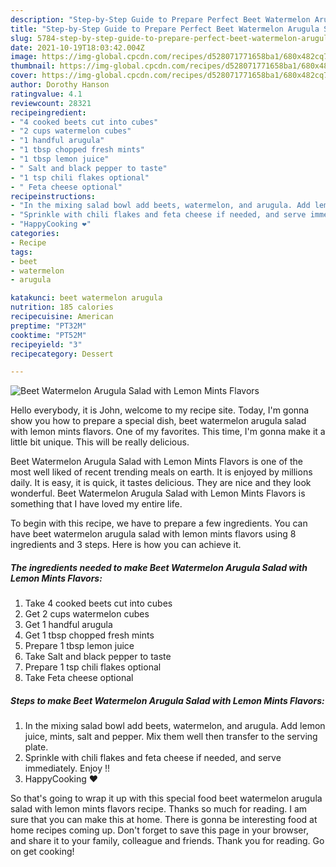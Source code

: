 ```yaml
---
description: "Step-by-Step Guide to Prepare Perfect Beet Watermelon Arugula Salad with Lemon Mints Flavors"
title: "Step-by-Step Guide to Prepare Perfect Beet Watermelon Arugula Salad with Lemon Mints Flavors"
slug: 5784-step-by-step-guide-to-prepare-perfect-beet-watermelon-arugula-salad-with-lemon-mints-flavors
date: 2021-10-19T18:03:42.004Z
image: https://img-global.cpcdn.com/recipes/d528071771658ba1/680x482cq70/beet-watermelon-arugula-salad-with-lemon-mints-flavors-recipe-main-photo.jpg
thumbnail: https://img-global.cpcdn.com/recipes/d528071771658ba1/680x482cq70/beet-watermelon-arugula-salad-with-lemon-mints-flavors-recipe-main-photo.jpg
cover: https://img-global.cpcdn.com/recipes/d528071771658ba1/680x482cq70/beet-watermelon-arugula-salad-with-lemon-mints-flavors-recipe-main-photo.jpg
author: Dorothy Hanson
ratingvalue: 4.1
reviewcount: 28321
recipeingredient:
- "4 cooked beets cut into cubes"
- "2 cups watermelon cubes"
- "1 handful arugula"
- "1 tbsp chopped fresh mints"
- "1 tbsp lemon juice"
- " Salt and black pepper to taste"
- "1 tsp chili flakes optional"
- " Feta cheese optional"
recipeinstructions:
- "In the mixing salad bowl add beets, watermelon, and arugula. Add lemon juice, mints, salt and pepper. Mix them well then transfer to the serving plate."
- "Sprinkle with chili flakes and feta cheese if needed, and serve immediately. Enjoy !!"
- "HappyCooking ❤️"
categories:
- Recipe
tags:
- beet
- watermelon
- arugula

katakunci: beet watermelon arugula 
nutrition: 185 calories
recipecuisine: American
preptime: "PT32M"
cooktime: "PT52M"
recipeyield: "3"
recipecategory: Dessert

---
```



![Beet Watermelon Arugula Salad with Lemon Mints Flavors](https://img-global.cpcdn.com/recipes/d528071771658ba1/680x482cq70/beet-watermelon-arugula-salad-with-lemon-mints-flavors-recipe-main-photo.jpg)

Hello everybody, it is John, welcome to my recipe site. Today, I'm gonna show you how to prepare a special dish, beet watermelon arugula salad with lemon mints flavors. One of my favorites. This time, I'm gonna make it a little bit unique. This will be really delicious.



Beet Watermelon Arugula Salad with Lemon Mints Flavors is one of the most well liked of recent trending meals on earth. It is enjoyed by millions daily. It is easy, it is quick, it tastes delicious. They are nice and they look wonderful. Beet Watermelon Arugula Salad with Lemon Mints Flavors is something that I have loved my entire life.


To begin with this recipe, we have to prepare a few ingredients. You can have beet watermelon arugula salad with lemon mints flavors using 8 ingredients and 3 steps. Here is how you can achieve it.

<!--inarticleads1-->

##### The ingredients needed to make Beet Watermelon Arugula Salad with Lemon Mints Flavors:

1. Take 4 cooked beets cut into cubes
1. Get 2 cups watermelon cubes
1. Get 1 handful arugula
1. Get 1 tbsp chopped fresh mints
1. Prepare 1 tbsp lemon juice
1. Take  Salt and black pepper to taste
1. Prepare 1 tsp chili flakes optional
1. Take  Feta cheese optional




<!--inarticleads2-->

##### Steps to make Beet Watermelon Arugula Salad with Lemon Mints Flavors:

1. In the mixing salad bowl add beets, watermelon, and arugula. Add lemon juice, mints, salt and pepper. Mix them well then transfer to the serving plate.
1. Sprinkle with chili flakes and feta cheese if needed, and serve immediately. Enjoy !!
1. HappyCooking ❤️




So that's going to wrap it up with this special food beet watermelon arugula salad with lemon mints flavors recipe. Thanks so much for reading. I am sure that you can make this at home. There is gonna be interesting food at home recipes coming up. Don't forget to save this page in your browser, and share it to your family, colleague and friends. Thank you for reading. Go on get cooking!
